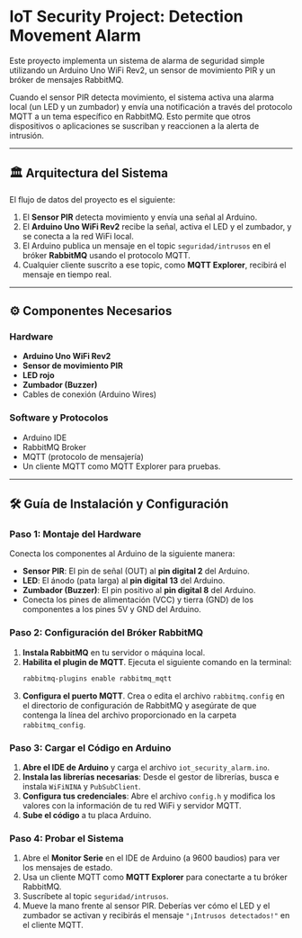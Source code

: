 # IoT Security Project: Detection Movement Alarm

Este proyecto implementa un sistema de alarma de seguridad simple utilizando un Arduino Uno WiFi Rev2, un sensor de movimiento PIR y un bróker de mensajes RabbitMQ.

Cuando el sensor PIR detecta movimiento, el sistema activa una alarma local (un LED y un zumbador) y envía una notificación a través del protocolo MQTT a un tema específico en RabbitMQ. Esto permite que otros dispositivos o aplicaciones se suscriban y reaccionen a la alerta de intrusión.



---

## 🏛️ Arquitectura del Sistema

El flujo de datos del proyecto es el siguiente:
1.  El **Sensor PIR** detecta movimiento y envía una señal al Arduino.
2.  El **Arduino Uno WiFi Rev2** recibe la señal, activa el LED y el zumbador, y se conecta a la red WiFi local.
3.  El Arduino publica un mensaje en el topic `seguridad/intrusos` en el bróker **RabbitMQ** usando el protocolo MQTT.
4.  Cualquier cliente suscrito a ese topic, como **MQTT Explorer**, recibirá el mensaje en tiempo real.

---

## ⚙️ Componentes Necesarios

### Hardware
* **Arduino Uno WiFi Rev2**
* **Sensor de movimiento PIR**
* **LED rojo**
* **Zumbador (Buzzer)**
* Cables de conexión (Arduino Wires)

### Software y Protocolos
* Arduino IDE
* RabbitMQ Broker
* MQTT (protocolo de mensajería)
* Un cliente MQTT como MQTT Explorer para pruebas.

---

## 🛠️ Guía de Instalación y Configuración

### Paso 1: Montaje del Hardware

Conecta los componentes al Arduino de la siguiente manera:
* **Sensor PIR**: El pin de señal (OUT) al **pin digital 2** del Arduino.
* **LED**: El ánodo (pata larga) al **pin digital 13** del Arduino.
* **Zumbador (Buzzer)**: El pin positivo al **pin digital 8** del Arduino.
* Conecta los pines de alimentación (VCC) y tierra (GND) de los componentes a los pines 5V y GND del Arduino.

### Paso 2: Configuración del Bróker RabbitMQ

1.  **Instala RabbitMQ** en tu servidor o máquina local.
2.  **Habilita el plugin de MQTT**. Ejecuta el siguiente comando en la terminal:
    ```sh
    rabbitmq-plugins enable rabbitmq_mqtt
    ```
3.  **Configura el puerto MQTT**. Crea o edita el archivo `rabbitmq.config` en el directorio de configuración de RabbitMQ y asegúrate de que contenga la línea del archivo proporcionado en la carpeta `rabbitmq_config`.

### Paso 3: Cargar el Código en Arduino

1.  **Abre el IDE de Arduino** y carga el archivo `iot_security_alarm.ino`.
2.  **Instala las librerías necesarias**: Desde el gestor de librerías, busca e instala `WiFiNINA` y `PubSubClient`.
3.  **Configura tus credenciales**: Abre el archivo `config.h` y modifica los valores con la información de tu red WiFi y servidor MQTT.
4.  **Sube el código** a tu placa Arduino.

### Paso 4: Probar el Sistema

1.  Abre el **Monitor Serie** en el IDE de Arduino (a 9600 baudios) para ver los mensajes de estado.
2.  Usa un cliente MQTT como **MQTT Explorer** para conectarte a tu bróker RabbitMQ.
3.  Suscríbete al topic `seguridad/intrusos`.
4.  Mueve la mano frente al sensor PIR. Deberías ver cómo el LED y el zumbador se activan y recibirás el mensaje `"¡Intrusos detectados!"` en el cliente MQTT.
